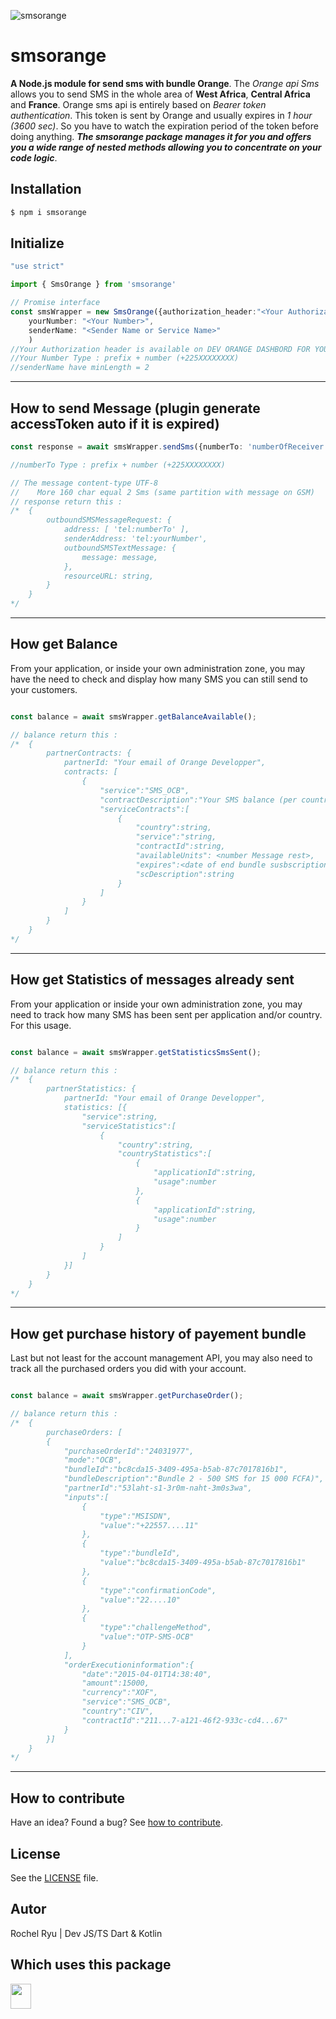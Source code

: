 













![smsorange](https://img.freepik.com/vecteurs-libre/nouvelle-illustration-concept-message_114360-636.jpg)



# smsorange

**A Node.js module for send sms with bundle Orange**.
The _Orange api Sms_ allows you to send SMS in the whole area of **West Africa**, **Central Africa** and **France**.
Orange sms api is entirely based on _Bearer token authentication_. This token is sent by Orange and usually expires in _1 hour (3600 sec)_.
So you have to watch the expiration period of the token before doing anything.
**_The smsorange package manages it for you and offers you a wide range of nested methods allowing you to concentrate on your code logic_**.




## Installation

```sh
$ npm i smsorange
```









## Initialize






```ts
"use strict"

import { SmsOrange } from 'smsorange'

// Promise interface
const smsWrapper = new SmsOrange({authorization_header:"<Your Authorization header>",
    yourNumber: "<Your Number>",
    senderName: "<Sender Name or Service Name>"
    )
//Your Authorization header is available on DEV ORANGE DASHBORD FOR YOUR APP (SIDE)
//Your Number Type : prefix + number (+225XXXXXXXX)
//senderName have minLength = 2
```


---
## How to send Message (plugin generate accessToken auto if it is expired)

```ts
const response = await smsWrapper.sendSms({numberTo: 'numberOfReceiver', message:'Your message. 👍'});

//numberTo Type : prefix + number (+225XXXXXXXX)

// The message content-type UTF-8
//    More 160 char equal 2 Sms (same partition with message on GSM)
// response return this :
/*  {
        outboundSMSMessageRequest: {
            address: [ 'tel:numberTo' ],
            senderAddress: 'tel:yourNumber',
            outboundSMSTextMessage: {
                message: message,
            },
            resourceURL: string,
        }
    }
*/
```

---
## How get Balance
From your application, or inside your own administration zone, you may have the need to check and display how many SMS you can still send to your customers.

```ts

const balance = await smsWrapper.getBalanceAvailable();

// balance return this :
/*  {
        partnerContracts: {
            partnerId: "Your email of Orange Developper",
            contracts: [
                {
                    "service":"SMS_OCB",
                    "contractDescription":"Your SMS balance (per country)",
                    "serviceContracts":[
                        {
                            "country":string,
                            "service":"string,
                            "contractId":string,
                            "availableUnits": <number Message rest>,
                            "expires":<date of end bundle susbscription>,
                            "scDescription":string
                        }
                    ]
                }
            ]
        }
    }
*/
```

---
## How get Statistics of messages already sent
From your application or inside your own administration zone, you may need to track how many SMS has been sent per application and/or country. For this usage.

```ts

const balance = await smsWrapper.getStatisticsSmsSent();

// balance return this :
/*  {
        partnerStatistics: {
            partnerId: "Your email of Orange Developper",
            statistics: [{
                "service":string,
                "serviceStatistics":[
                    {
                        "country":string,
                        "countryStatistics":[
                            {
                                "applicationId":string,
                                "usage":number
                            },
                            {
                                "applicationId":string,
                                "usage":number
                            }
                        ]
                    }
                ]
            }]
        }
    }
*/
```

---
## How get purchase history of payement bundle
Last but not least for the account management API, you may also need to track all the purchased orders you did with your account.

```ts

const balance = await smsWrapper.getPurchaseOrder();

// balance return this :
/*  {
        purchaseOrders: [
        {
            "purchaseOrderId":"24031977",
            "mode":"OCB",
            "bundleId":"bc8cda15-3409-495a-b5ab-87c7017816b1",
            "bundleDescription":"Bundle 2 - 500 SMS for 15 000 FCFA)",
            "partnerId":"53laht-s1-3r0m-naht-3m0s3wa",
            "inputs":[
                {
                    "type":"MSISDN",
                    "value":"+22557....11"
                },
                {
                    "type":"bundleId",
                    "value":"bc8cda15-3409-495a-b5ab-87c7017816b1"
                },
                {
                    "type":"confirmationCode",
                    "value":"22....10"
                },
                {
                    "type":"challengeMethod",
                    "value":"OTP-SMS-OCB"
                }
            ],
            "orderExecutioninformation":{
                "date":"2015-04-01T14:38:40",
                "amount":15000,
                "currency":"XOF",
                "service":"SMS_OCB",
                "country":"CIV",
                "contractId":"211...7-a121-46f2-933c-cd4...67"
            }
        }]
    }
*/
```

---




## How to contribute
Have an idea? Found a bug? See [how to contribute][contributing].


## License
See the [LICENSE][license] file.

## Autor
Rochel Ryu | Dev JS/TS Dart & Kotlin

## Which uses this package
<a href='https://www.shouz.network' target='_blank'><img src="https://www.shouz.network/static/media/logo-7.e73ba927.png" width="33" height="40" /></a>

[license]: /LICENSE
[contributing]: /CONTRIBUTING.md
[docs]: /DOCUMENTATION.md
